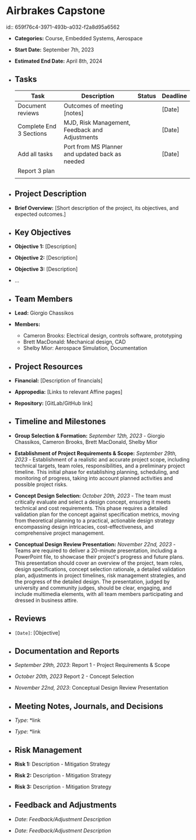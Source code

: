 # Airbrakes Capstone
id:: 659f76c4-3971-493b-a032-f2a8d95a6562
- **Categories:** Course, Embedded Systems, Aerospace
- **Start Date:** September 7th, 2023
- **Estimated End Date:** April 8th, 2024
- ## Tasks
  
  | Task                    | Description                                     | Status | Deadline |
  |--|--|--|--|
  | Document reviews        | Outcomes of meeting [notes]                     |        | [Date]   |
  | Complete End 3 Sections | MJD, Risk Management, Feedback and Adjustments  |        | [Date]   |
  | Add all tasks           | Port from MS Planner and updated back as needed |        | [Date]   |
  |Report 3 plan ||||
  |||||
- ## Project Description
- **Brief Overview:** [Short description of the project, its objectives, and expected outcomes.]
- ## Key Objectives
- **Objective 1:** [Description]
- **Objective 2:** [Description]
- **Objective 3:** [Description]
- ...
- ## Team Members
- **Lead:** Giorgio Chassikos
- **Members:**
	- Cameron Brooks: Electrical design, controls software, prototyping
	- Brett MacDonald: Mechanical design, CAD
	- Shelby Mior: Aerospace Simulation, Documentation
- ## Project Resources
- **Financial:** [Description of financials]
- **Appropedia:** [Links to relevant Affine pages]
- **Repository:** [GitLab/GitHub link]
- ## Timeline and Milestones
- **Group Selection & Formation:** *September 12th, 2023* - Giorgio Chassikos, Cameron Brooks, Brett MacDonald, Shelby Mior
- **Establishment of Project Requirements & Scope:** *September 29th, 2023* - Establishment of a realistic and accurate project scope, including technical targets, team roles, responsibilities, and a preliminary project timeline. This initial phase for establishing planning, scheduling, and monitoring of progress, taking into account planned activities and possible project risks.
- **Concept Design Selection:** *October 20th, 2023* - The team must critically evaluate and select a design concept, ensuring it meets technical and cost requirements. This phase requires a detailed validation plan for the concept against specification metrics, moving from theoretical planning to a practical, actionable design strategy encompassing design intricacies, cost-effectiveness, and comprehensive project management.
- **Conceptual Design Review Presentation:** *November 22nd, 2023* - Teams are required to deliver a 20-minute presentation, including a PowerPoint file, to showcase their project's progress and future plans. This presentation should cover an overview of the project, team roles, design specifications, concept selection rationale, a detailed validation plan, adjustments in project timelines, risk management strategies, and the progress of the detailed design. The presentation, judged by university and community judges, should be clear, engaging, and include multimedia elements, with all team members participating and dressed in business attire.
- ## Reviews
- `[Date]`: [Objective]
- ## Documentation and Reports
- *September 29th, 2023*: Report 1 - Project Requirements & Scope
- *October 20th, 2023* Report 2 - Concept Selection
- *November 22nd, 2023*: Conceptual Design Review Presentation
- ## Meeting Notes, Journals, and Decisions
- *Type*: *link
- *Type*: *link
- ## Risk Management
- **Risk 1:** Description - Mitigation Strategy
- **Risk 2:** Description - Mitigation Strategy
- **Risk 3:** Description - Mitigation Strategy
- ## Feedback and Adjustments
- *Date*: *Feedback/Adjustment Description*
- *Date*: *Feedback/Adjustment Description*